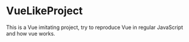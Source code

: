 # VueLikeProject
This is a Vue imitating project, try to reproduce Vue in regular JavaScript and  how vue works.
